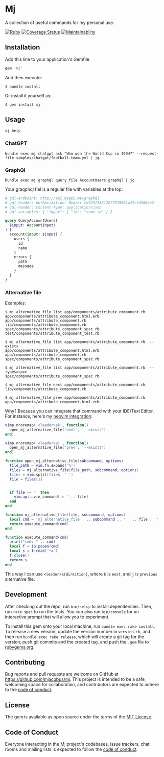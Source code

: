# Mj

A collection of useful commands for my personal use.

[![Ruby](https://github.com/mjacobus/mj/actions/workflows/main.yml/badge.svg)](https://github.com/mjacobus/mj/actions/workflows/main.yml)
[![Coverage Status](https://coveralls.io/repos/github/mjacobus/mj/badge.svg?branch=main)](https://coveralls.io/github/mjacobus/mj?branch=main)
[![Maintainability](https://api.codeclimate.com/v1/badges/52468dead5a8c7568a0f/maintainability)](https://codeclimate.com/github/mjacobus/mj/maintainability)

## Installation

Add this line to your application's Gemfile:

```ruby
gem 'mj'
```

And then execute:

    $ bundle install

Or install it yourself as:

    $ gem install mj

## Usage

```bash
mj help
```

### ChatGPT

```
bundle exec mj chatgpt ask "Who won the World Cup in 1994?" --request-file samples/chatgpt/football-team.yml | jq
```

### GraphQl

```
bundle exec mj graphql query_file AccountUsers.graphql | jq
```

Your graqphql fiel is a regular file with variables at the top:

```graphql
# gql-endpoint: http://api.myapi.me/graphql
# gql-header: Authorization: Bearer cb923f33617877578961a19cf4566ec2
# gql-header: Content-Type: application/json
# gql-variables: { "input": { "id": "some-id" } }

query QueryAccountUsers(
  $input: AccountInput!
) {
  account(input: $input) {
    users {
      id
      name
    }
    errors {
      path
      message
    }
  }
}
```


### Alternative file

Examples:

```
$ mj alternative_file list app/components/attribute_component.rb
app/components/attribute_component.html.erb
app/components/attribute_component.rb
lib/components/attribute_component.rb
spec/components/attribute_component_spec.rb
test/components/attribute_component_test.rb

$ mj alternative_file list app/components/attribute_component.rb  --exists
app/components/attribute_component.html.erb
app/components/attribute_component.rb
spec/components/attribute_component_spec.rb

$ mj alternative_file list app/components/attribute_component.rb  --types=spec
spec/components/attribute_component_spec.rb

$ mj alternative_file next app/components/attribute_component.rb
lib/components/attribute_component.rb

$ mj alternative_file prev app/components/attribute_component.rb
app/components/attribute_component.html.erb
```

Why? Because you can integrate that command with your IDE/Text Editor. For instance, here's my [neovim integration](https://github.com/mjacobus/dotfiles/blob/d8ceda659dc9b587ab22b05fc15eac2fa5b477d7/neovim/.config/nvim/init.lua#L31-L63):

```lua
vimp.nnoremap('<leader>ak', function()
  open_mj_alternative_file('next', '--exists')
end)

vimp.nnoremap('<leader>aj', function()
  open_mj_alternative_file('prev', '--exists')
end)

function open_mj_alternative_file(subcommand, options)
  file_path = vim.fn.expand('%')
  files = mj_alternative_file(file_path, subcommand, options)
  files = vim.split(files, ' ')
  file = files[1]


  if file ~= '' then
    vim.api.nvim_command('e ' .. file)
  end
end

function mj_alternative_file(file, subcommand, options)
  local cmd = 'mj alternative_file ' .. subcommand .. ' ' .. file .. ' ' .. options
  return execute_command(cmd)
end

function execute_command(cmd)
  print("cmd: " .. cmd)
  local f = io.popen(cmd)
  local s = f:read('*a')
  f:close()
  return s
end
```

This way I can use `<leader>a{direction}`, where `k` is `next`, and `j` is `previous` alternative file.


## Development

After checking out the repo, run `bin/setup` to install dependencies. Then, run `rake spec` to run the tests. You can also run `bin/console` for an interactive prompt that will allow you to experiment.

To install this gem onto your local machine, run `bundle exec rake install`. To release a new version, update the version number in `version.rb`, and then run `bundle exec rake release`, which will create a git tag for the version, push git commits and the created tag, and push the `.gem` file to [rubygems.org](https://rubygems.org).

## Contributing

Bug reports and pull requests are welcome on GitHub at https://github.com/mjacobus/mj. This project is intended to be a safe, welcoming space for collaboration, and contributors are expected to adhere to the [code of conduct](https://github.com/mjacobus/mj/blob/main/CODE_OF_CONDUCT.md).

## License

The gem is available as open source under the terms of the [MIT License](https://opensource.org/licenses/MIT).

## Code of Conduct

Everyone interacting in the Mj project's codebases, issue trackers, chat rooms and mailing lists is expected to follow the [code of conduct](https://github.com/mjacobus/mj/blob/main/CODE_OF_CONDUCT.md).
